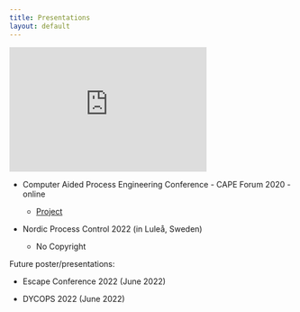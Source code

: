 ```yaml
---
title: Presentations
layout: default
---
```


<iframe src="https://studntnu-my.sharepoint.com/personal/allyned_ntnu_no/_layouts/15/Doc.aspx?sourcedoc={d85102b0-c967-4047-9db0-0a84e197654c}&amp;action=embedview&amp;wdAr=1.7777777777777777" width="350px" height="221px" frameborder="0">This is an embedded <a target="_blank" href="https://office.com">Microsoft Office</a> presentation, powered by <a target="_blank" href="https://office.com/webapps">Office</a>.</iframe>

+ Computer Aided Process Engineering Conference - CAPE Forum 2020 - online
  - [Project](cape-forum/cape.md)

+ Nordic Process Control 2022 (in Luleå, Sweden)
  - No Copyright

Future poster/presentations:
+ Escape Conference 2022 (June 2022)

+ DYCOPS 2022 (June 2022)
